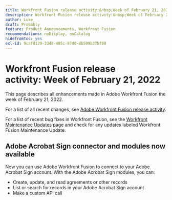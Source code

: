 ```yaml
---
title: Workfront Fusion release activity:&nbsp;Week of February 21, 2022
description: Workfront Fusion release activity:&nbsp;Week of February 21, 2022
author: Luke
draft: Probably
feature: Product Announcements, Workfront Fusion
recommendations: noDisplay, noCatalog
hidefromtoc: yes
exl-id: 9cafd129-3348-485c-87dd-db599b37bf08
---
```

# Workfront Fusion release activity:&nbsp;Week of February 21, 2022

This page describes all enhancements made in Adobe Workfront Fusion the week of February 21, 2022.

For a list of all recent changes, see [Adobe Workfront Fusion release activity](/help/workfront-fusion/fusion-product-releases/fusion-release-activity.md).

For a list of recent bug fixes in Workfront Fusion, see the [Workfront Maintenance Updates](https://experienceleague.adobe.com/docs/workfront-known-issues/releases/current-updates.html) page and check for any updates labeled Workfront Fusion Maintenance Update.

## Adobe Acrobat Sign connector and modules now available

Now you can use Adobe Workfront Fusion to connect to your Adobe Acrobat Sign account. With the Adobe Acrobat Sign modules, you can:

* Create, update, and read agreements or other records
* List or search for records in your Adobe Acrobat Sign account
* Make a custom API call
